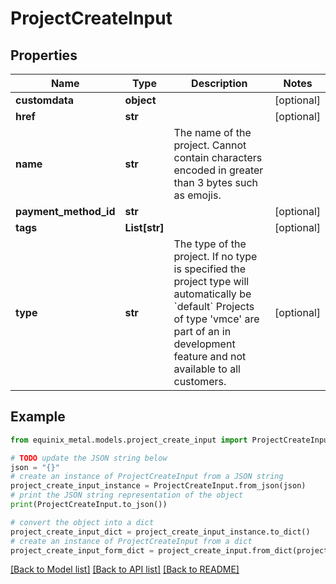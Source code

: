 # ProjectCreateInput


## Properties

Name | Type | Description | Notes
------------ | ------------- | ------------- | -------------
**customdata** | **object** |  | [optional] 
**href** | **str** |  | [optional] 
**name** | **str** | The name of the project. Cannot contain characters encoded in greater than 3 bytes such as emojis. | 
**payment_method_id** | **str** |  | [optional] 
**tags** | **List[str]** |  | [optional] 
**type** | **str** | The type of the project. If no type is specified the project type will automatically be &#x60;default&#x60; Projects of type &#39;vmce&#39; are part of an in development feature and not available to all customers. | [optional] 

## Example

```python
from equinix_metal.models.project_create_input import ProjectCreateInput

# TODO update the JSON string below
json = "{}"
# create an instance of ProjectCreateInput from a JSON string
project_create_input_instance = ProjectCreateInput.from_json(json)
# print the JSON string representation of the object
print(ProjectCreateInput.to_json())

# convert the object into a dict
project_create_input_dict = project_create_input_instance.to_dict()
# create an instance of ProjectCreateInput from a dict
project_create_input_form_dict = project_create_input.from_dict(project_create_input_dict)
```
[[Back to Model list]](../README.md#documentation-for-models) [[Back to API list]](../README.md#documentation-for-api-endpoints) [[Back to README]](../README.md)



